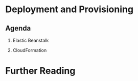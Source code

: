 
# Deployment and Provisioning

## Agenda

1. Elastic Beanstalk

1. CloudFormation

# Further Reading